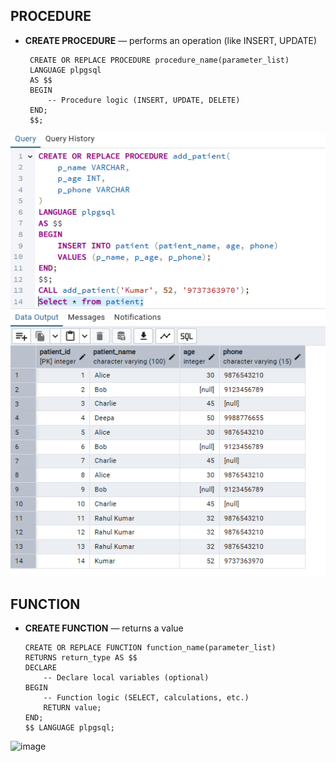 ## PROCEDURE
 - **CREATE PROCEDURE** — performs an operation (like INSERT, UPDATE)
   
        CREATE OR REPLACE PROCEDURE procedure_name(parameter_list)
        LANGUAGE plpgsql
        AS $$
        BEGIN
            -- Procedure logic (INSERT, UPDATE, DELETE)
        END;
        $$;
![image](https://github.com/Dharanish-24/Day08_Sql_Internship/blob/main/Screenshot%202025-07-04%20120427.png)
## FUNCTION
- **CREATE FUNCTION** — returns a value
         
      CREATE OR REPLACE FUNCTION function_name(parameter_list)
      RETURNS return_type AS $$
      DECLARE
          -- Declare local variables (optional)
      BEGIN
          -- Function logic (SELECT, calculations, etc.)
          RETURN value;
      END;
      $$ LANGUAGE plpgsql;
![image]()
